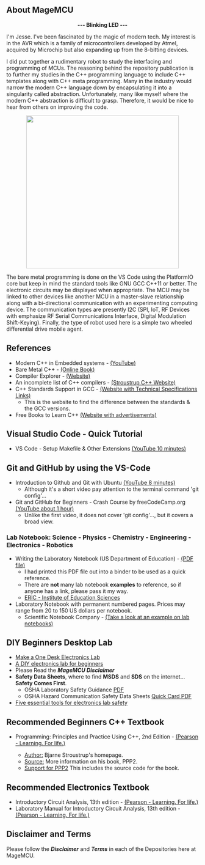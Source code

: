 ## About MageMCU

<p align="center">
	<strong>--- Blinking LED ---</strong>
</p>

I'm Jesse. I've been fascinated by the magic of modern tech. My interest is in the AVR which is a family of microcontrollers developed by Atmel, acquired by Microchip but also expanding up from the 8-bitting devices.

I did put together a rudimentary robot to study the interfacing and programming of MCUs. The reasoning behind the repository publication is to further my studies in the C++ programming language to include C++ templates along with C++ meta programming. Many in the industry would narrow the modern C++ language down by encapsulating it into a singularity called abstraction. Unfortunately, many like myself where the modern C++ abstraction is difficult to grasp. Therefore, it would be nice to hear from others on improving the code. 

<p align="center">
	<img src="https://user-images.githubusercontent.com/87388066/192183593-076dc5a1-4fb2-4893-b88e-f223ffb8636a.jpg" width="400" />
</p>

The bare metal programming is done on the VS Code using the PlatformIO core but keep in mind the standard tools like GNU GCC C++11 or better. The electronic circuits may be displayed when appropriate. The MCU may be linked to other devices like another MCU in a master-slave relationship along with a bi-directional communication with an experimenting computing device. The communication types are presently I2C (SPI, IoT, RF Devices with emphasize RF Serial Communications Interface, Digital Modulation Shift-Keying). Finally, the type of robot used here is a simple two wheeled differential drive mobile agent.

## References

- Modern C++ in Embedded systems - [(YouTube)](https://www.youtube.com/watch?v=1l2g2dAobXA)
- Bare Metal C++ - [(Online Book)](https://alex-robenko.gitbook.io/bare_metal_cpp/)
- Compiler Explorer - [(Website)](https://godbolt.org/)
- An incomplete list of C++ compilers - [(Stroustrup C++ Website)](https://stroustrup.com/compilers.html)
- C++ Standards Support in GCC - [(Website with Technical Specifications Links)](https://gcc.gnu.org/projects/cxx-status.html)
  - This is the website to find the difference between the standards & the GCC versions.
- Free Books to Learn C++ [(Website with advertisements)](https://www.linuxlinks.com/excellent-free-books-learn-c-plus-plus/)

## Visual Studio Code - Quick Tutorial

- VS Code - Setup Makefile & Other Extensions [(YouTube 10 minutes)](https://www.youtube.com/watch?v=whQQF4kVjPY)

## Git and GitHub by using the VS-Code

- Introduction to Github and Git with Ubuntu [(YouTube 8 minutes)](https://www.youtube.com/watch?v=_kAV059yZ_s)
  - Although it's a short video pay attention to the terminal command 'git config'...
- Git and GitHub for Beginners - Crash Course by freeCodeCamp.org [(YouTube about 1 hour)](https://www.youtube.com/watch?v=RGOj5yH7evk)
  - Unlike the first video, it does not cover 'git config'..., but it covers a broad view.

### Lab Notebook: Science - Physics - Chemistry - Engineering - Electronics - Robotics

- Writing the Laboratory Notebook (US Department of Education) - [(PDF file)](https://files.eric.ed.gov/fulltext/ED344734.pdf)
     - I had printed this PDF file out into a binder to be used as a quick reference.
     - There are **not** many lab notebook **examples** to reference, so if anyone has a link, please pass it my way.
     - [ERIC - Institute of Education Sciences](https://ed.gov) 
- Laboratory Notebook with permanent numbered pages. Prices may range from 20 to 150 US dollars per notebook.
   - Scientific Notebook Company - [(Take a look at an example on lab notebooks)](https://snco.com)

## DIY Beginners Desktop Lab

- [Make a One Desk Electronics Lab](https://www.instructables.com/Make-a-One-Desk-Electronics-Lab-in-a-Small-Place-f/)
- [A DIY electronics lab for beginners](https://thesmarthomejourney.com/2020/10/12/diy-electronics-lab-desk/)
- Please Read the ***MageMCU Disclaimer***
- **Safety Data Sheets**, where to find **MSDS** and **SDS** on the internet... **Safety Comes First**.
	- OSHA Laboratory Safety Guidance [PDF](https://www.osha.gov/sites/default/files/publications/OSHA3404laboratory-safety-guidance.pdf)
	- OSHA Hazard Communication Safety Data Sheets [Quick Card PDF](https://www.osha.gov/sites/default/files/publications/OSHA3493QuickCardSafetyDataSheet.pdf)
- [Five essential tools for electronics lab safety](https://www.arrow.com/en/research-and-events/articles/five-essential-safety-products-for-every-electronics-lab)

## Recommended Beginners C++ Textbook

- Programming: Principles and Practice Using C++, 2nd Edition - [(Pearson - Learning. For life.)](https://www.pearson.com/us/higher-education/program/Stroustrup-Programming-Principles-and-Practice-Using-C-2nd-Edition/PGM270453.html)

	- [Author:](https://www.stroustrup.com/index.html) Bjarne Stroustrup's homepage.
	- [Source:](https://www.stroustrup.com/programming.html) More information on his book, PPP2.
	- [Support for PPP2](https://www.stroustrup.com/programming_support.html) This includes the source code for the book.

## Recommended Electronics Textbook

- Introductory Circuit Analysis, 13th edition - [(Pearson - Learning. For life.)](https://www.pearson.com/store/p/introductory-circuit-analysis/P100001202025/9780133923605)
- Laboratory Manual for Introductory Circuit Analysis, 13th edition - [(Pearson - Learning. For life.)](https://www.pearson.com/store/p/introductory-circuit-analysis/P100001202025/9780133923780?tab=overview)

## Disclaimer and Terms

Please follow the ***Disclaimer*** and ***Terms*** in each of the Depositories here at MageMCU.

